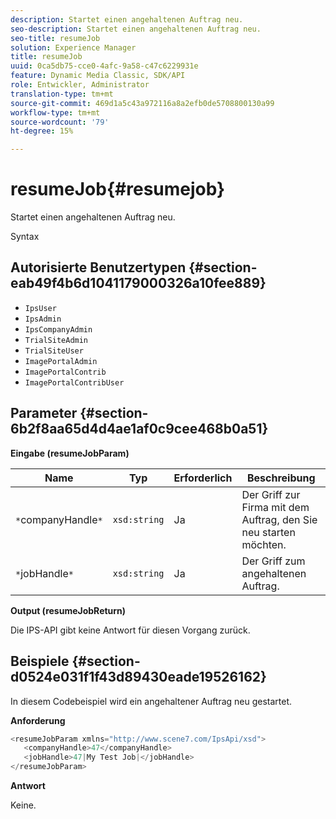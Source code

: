 ```yaml
---
description: Startet einen angehaltenen Auftrag neu.
seo-description: Startet einen angehaltenen Auftrag neu.
seo-title: resumeJob
solution: Experience Manager
title: resumeJob
uuid: 0ca5db75-cce0-4afc-9a58-c47c6229931e
feature: Dynamic Media Classic, SDK/API
role: Entwickler, Administrator
translation-type: tm+mt
source-git-commit: 469d1a5c43a972116a8a2efb0de5708800130a99
workflow-type: tm+mt
source-wordcount: '79'
ht-degree: 15%

---
```



# resumeJob{#resumejob}

Startet einen angehaltenen Auftrag neu.

Syntax

## Autorisierte Benutzertypen {#section-eab49f4b6d1041179000326a10fee889}

* `IpsUser`
* `IpsAdmin`
* `IpsCompanyAdmin`
* `TrialSiteAdmin`
* `TrialSiteUser`
* `ImagePortalAdmin`
* `ImagePortalContrib`
* `ImagePortalContribUser`

## Parameter {#section-6b2f8aa65d4d4ae1af0c9cee468b0a51}

**Eingabe (resumeJobParam)**

| Name | Typ | Erforderlich | Beschreibung |
|---|---|---|---|
| `*`companyHandle`*` | `xsd:string` | Ja | Der Griff zur Firma mit dem Auftrag, den Sie neu starten möchten. |
| `*`jobHandle`*` | `xsd:string` | Ja | Der Griff zum angehaltenen Auftrag. |

**Output (resumeJobReturn)**

Die IPS-API gibt keine Antwort für diesen Vorgang zurück.

## Beispiele {#section-d0524e031f1f43d89430eade19526162}

In diesem Codebeispiel wird ein angehaltener Auftrag neu gestartet.

**Anforderung**

```java
<resumeJobParam xmlns="http://www.scene7.com/IpsApi/xsd">
   <companyHandle>47</companyHandle>
   <jobHandle>47|My Test Job|</jobHandle>
</resumeJobParam>
```

**Antwort**

Keine.
